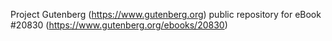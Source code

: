 Project Gutenberg (https://www.gutenberg.org) public repository for eBook #20830 (https://www.gutenberg.org/ebooks/20830)
